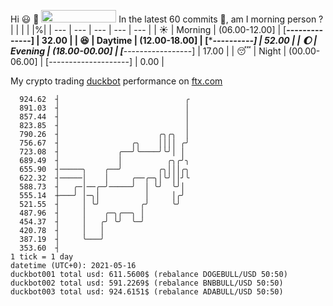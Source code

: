 Hi :smiley: :wave: <img src="https://jojoee.jojoee.com/api/utcnow" width="120" height="20">
In the latest 60 commits :bug:, am I morning person ? 
| | | | |%|
| --- | --- | --- | --- | --- |
| :sunny: | Morning | (06.00-12.00] | [******--------------] | 32.00 |
| :satisfied: | Daytime | (12.00-18.00] | [**********----------] | 52.00 |
| :moon: | Evening | (18.00-00.00] | [***-----------------] | 17.00 |
| :sleeping: | Night | (00.00-06.00] | [--------------------] | 0.00 |

My crypto trading [duckbot](https://github.com/jojoee/duckbot) performance on [ftx.com](https://ftx.com/#a=13144711)
```
  924.62  ┤                            ╭
  891.03  ┤                            │
  857.44  ┤                            │
  823.85  ┤                            │
  790.26  ┤                      ╭╮╭╮  │
  756.67  ┤                ╭╮    ││││ ╭╯
  723.08  ┤             ╭──╯╰────╯╰╯│ │
  689.49  ┤             │          ╭╮╭╯╮
  655.90  ┤─────╮    ╭──╯        ╭╮│││╭╮
  622.32  ┤─────│    │     ╭──╭─╮│╰╯││╯╰
  588.73  ┤   ╭─│──╭─╯─────╯  │ ╰╯  ╰╯│
  555.14  ┼───╯ │─╮│          │     │╭╯
  521.55  ┤     │ ╰╯         ╭╯     ╰╯
  487.96  ┤     │    ╭─╮╭──╮ │
  454.37  ┤     │   ╭╯ ╰╯  ╰─╯
  420.78  ┤     │   │
  387.19  ┤     ╰───╯
  353.60  ┤
1 tick = 1 day
datetime (UTC+0): 2021-05-16
duckbot001 total usd: 611.5600$ (rebalance DOGEBULL/USD 50:50)
duckbot002 total usd: 591.2269$ (rebalance BNBBULL/USD 50:50)
duckbot003 total usd: 924.6151$ (rebalance ADABULL/USD 50:50)
```

